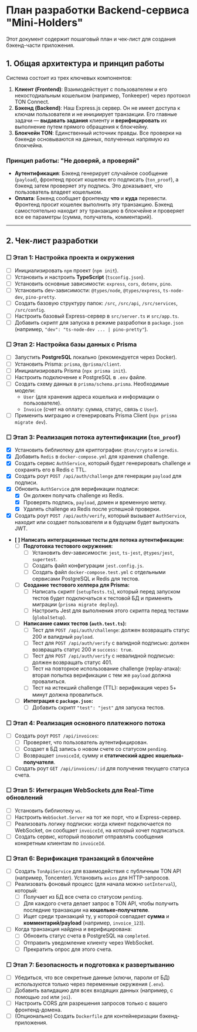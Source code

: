 # План разработки Backend-сервиса "Mini-Holders"

Этот документ содержит пошаговый план и чек-лист для создания бэкенд-части приложения.

## 1. Общая архитектура и принцип работы

Система состоит из трех ключевых компонентов:
1.  **Клиент (Frontend)**: Взаимодействует с пользователем и его некостодиальным кошельком (например, Tonkeeper) через протокол TON Connect.
2.  **Бэкенд (Backend)**: Наш Express.js сервер. Он не имеет доступа к ключам пользователя и не инициирует транзакции. Его главные задачи — **выдавать задания** клиенту и **верифицировать** их выполнение путем прямого обращения к блокчейну.
3.  **Блокчейн TON**: Единственный источник правды. Все проверки на бэкенде основываются на данных, полученных напрямую из блокчейна.

### Принцип работы: "Не доверяй, а проверяй"
- **Аутентификация**: Бэкенд генерирует случайное сообщение (`payload`), фронтенд просит кошелек его подписать (`ton_proof`), а бэкенд затем проверяет эту подпись. Это доказывает, что пользователь владеет кошельком.
- **Оплата**: Бэкенд сообщает фронтенду **что** и **куда** перевести. Фронтенд просит кошелек выполнить эту транзакцию. Бэкенд самостоятельно находит эту транзакцию в блокчейне и проверяет все ее параметры (сумма, получатель, комментарий).

---

## 2. Чек-лист разработки

### ☐ Этап 1: Настройка проекта и окружения
-   [ ] Инициализировать `npm` проект (`npm init`).
-   [ ] Установить и настроить **TypeScript** (`tsconfig.json`).
-   [ ] Установить основные зависимости: `express`, `cors`, `dotenv`, `pino`.
-   [ ] Установить dev-зависимости: `@types/node`, `@types/express`, `ts-node-dev`, `pino-pretty`.
-   [ ] Создать базовую структуру папок: `/src`, `/src/api`, `/src/services`, `/src/config`.
-   [ ] Настроить базовый Express-сервер в `src/server.ts` и `src/app.ts`.
-   [ ] Добавить скрипт для запуска в режиме разработки в `package.json` (например, `"dev": "ts-node-dev ... | pino-pretty"`).

### ☐ Этап 2: Настройка базы данных с Prisma
-   [ ] Запустить **PostgreSQL** локально (рекомендуется через Docker).
-   [ ] Установить Prisma: `prisma`, `@prisma/client`.
-   [ ] Инициализировать Prisma (`npx prisma init`).
-   [ ] Настроить подключение к PostgreSQL в `.env` файле.
-   [ ] Создать схему данных в `prisma/schema.prisma`. Необходимые модели:
    -   `User` (для хранения адреса кошелька и информации о пользователе).
    -   `Invoice` (счет на оплату: сумма, статус, связь с `User`).
-   [ ] Применить миграцию и сгенерировать Prisma Client (`npx prisma migrate dev`).

### ☐ Этап 3: Реализация потока аутентификации (`ton_proof`)
-   [x] Установить библиотеку для криптографии: `@ton/crypto` и `ioredis`.
-   [x] Добавить `Redis` в `docker-compose.yml` для хранения challenge.
-   [x] Создать сервис `AuthService`, который будет генерировать challenge и сохранять его в Redis с TTL.
-   [x] Создать роут `POST /api/auth/challenge` для генерации `payload` для подписи.
-   [x] Обновить `AuthService` для верификации подписи:
    -   [x] Он должен получать challenge из Redis.
    -   [x] Проверять подпись, `payload`, домен и временную метку.
    -   [x] Удалять challenge из Redis после успешной проверки.
-   [x] Создать роут `POST /api/auth/verify`, который вызывает `AuthService`, находит или создает пользователя и в будущем будет выпускать JWT.
-   **[ ] Написать интеграционные тесты для потока аутентификации:**
    -   [ ] **Подготовка тестового окружения:**
        -   [ ] Установить dev-зависимости: `jest`, `ts-jest`, `@types/jest`, `supertest`.
        -   [ ] Создать файл конфигурации `jest.config.js`.
        -   [ ] Создать файл `docker-compose.test.yml` с отдельными сервисами PostgreSQL и Redis для тестов.
    -   [ ] **Создание тестового хелпера для Prisma:**
        -   [ ] Написать скрипт (`setupTests.ts`), который перед запуском тестов будет подключаться к тестовой БД и применять миграции (`prisma migrate deploy`).
        -   [ ] Настроить Jest для выполнения этого скрипта перед тестами (`globalSetup`).
    -   [ ] **Написание самих тестов (`auth.test.ts`):**
        -   [ ] Тест для `POST /api/auth/challenge`: должен возвращать статус 200 и валидный `payload`.
        -   [ ] Тест для `POST /api/auth/verify` с валидной подписью: должен возвращать статус 200 и `success: true`.
        -   [ ] Тест для `POST /api/auth/verify` с невалидной подписью: должен возвращать статус 401.
        -   [ ] Тест на повторное использование challenge (replay-атака): вторая попытка верификации с тем же `payload` должна провалиться.
        -   [ ] Тест на истекший challenge (TTL): верификация через 5+ минут должна провалиться.
    -   [ ] **Интеграция с `package.json`:**
        -   [ ] Добавить скрипт `"test": "jest"` для запуска тестов.

### ☐ Этап 4: Реализация основного платежного потока
-   [ ] Создать роут `POST /api/invoices`:
    -   [ ] Проверяет, что пользователь аутентифицирован.
    -   [ ] Создает в БД запись о новом счете со статусом `pending`.
    -   [ ] Возвращает `invoiceId`, сумму и **статический адрес кошелька-получателя**.
-   [ ] Создать роут `GET /api/invoices/:id` для получения текущего статуса счета.

### ☐ Этап 5: Интеграция WebSockets для Real-Time обновлений
-   [ ] Установить библиотеку `ws`.
-   [ ] Настроить `WebSocket.Server` на тот же порт, что и Express-сервер.
-   [ ] Реализовать логику подписки: когда клиент подключается по WebSocket, он сообщает `invoiceId`, на который хочет подписаться.
-   [ ] Создать сервис, который позволит отправлять сообщения конкретным клиентам по `invoiceId`.

### ☐ Этап 6: Верификация транзакций в блокчейне
-   [ ] Создать `TonApiService` для взаимодействия с публичным TON API (например, Toncenter). Установить `axios` для HTTP-запросов.
-   [ ] Реализовать фоновый процесс (для начала можно `setInterval`), который:
    -   [ ] Получает из БД все счета со статусом `pending`.
    -   [ ] Для каждого счета делает запрос в TON API, чтобы получить последние транзакции на **кошельке-получателе**.
    -   [ ] Ищет среди транзакций ту, у которой совпадает **сумма** и **комментарий/payload** (например, `invoice_123`).
-   [ ] Когда транзакция найдена и верифицирована:
    -   [ ] Обновить статус счета в PostgreSQL на `completed`.
    -   [ ] Отправить уведомление клиенту через WebSocket.
    -   [ ] Прекратить опрос для этого счета.

### ☐ Этап 7: Безопасность и подготовка к развертыванию
-   [ ] Убедиться, что все секретные данные (ключи, пароли от БД) используются только через переменные окружения (`.env`).
-   [ ] Добавить валидацию для всех входящих данных (например, с помощью `zod` или `joi`).
-   [ ] Настроить CORS для разрешения запросов только с вашего фронтенд-домена.
-   [ ] (Опционально) Создать `Dockerfile` для контейнеризации бэкенд-приложения. 